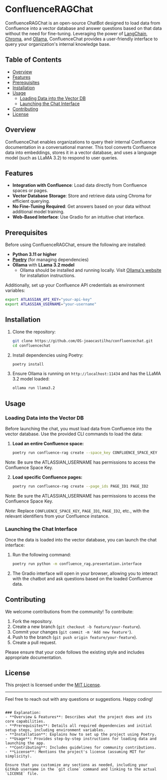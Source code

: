 # ConfluenceRAGChat

ConfluenceRAGChat is an open-source ChatBot designed to load data from Confluence into a vector database and answer questions based on that data without the need for fine-tuning. Leveraging the power of [LangChain](https://www.langchain.com/), [Chroma](https://www.trychroma.com/), and [Ollama](https://ollama.ai/), ConfluenceChat provides a user-friendly interface to query your organization's internal knowledge base.

## Table of Contents
- [Overview](#overview)
- [Features](#features)
- [Prerequisites](#prerequisites)
- [Installation](#installation)
- [Usage](#usage)
  - [Loading Data into the Vector DB](#loading-data-into-the-vector-db)
  - [Launching the Chat Interface](#launching-the-chat-interface)
- [Contributing](#contributing)
- [License](#license)

## Overview
ConfluenceChat enables organizations to query their internal Confluence documentation in a conversational manner. This tool converts Confluence data into embeddings, stores it in a vector database, and uses a language model (such as LLaMA 3.2) to respond to user queries.

## Features
- **Integration with Confluence**: Load data directly from Confluence spaces or pages.
- **Vector Database Storage**: Store and retrieve data using Chroma for efficient querying.
- **No Fine-Tuning Required**: Get answers based on your data without additional model training.
- **Web-Based Interface**: Use Gradio for an intuitive chat interface.

## Prerequisites
Before using ConfluenceRAGChat, ensure the following are installed:
- **Python 3.11 or higher**
- **[Poetry](https://python-poetry.org/docs/#installation)** (for managing dependencies)
- **Ollama** with **LLama 3.2 model**
  - Ollama should be installed and running locally. Visit [Ollama's website](https://ollama.ai/) for installation instructions.

Additionally, set up your Confluence API credentials as environment variables:
```bash
export ATLASSIAN_API_KEY="your-api-key"
export ATLASSIAN_USERNAME="your-username"
```

## Installation
1. Clone the repository:
   ```bash
   git clone https://github.com/OS-joaocastilho/confluencechat.git
   cd confluencechat
   ```

2. Install dependencies using Poetry:
   ```bash
   poetry install
   ```

3. Ensure Ollama is running on `http://localhost:11434` and has the LLaMA 3.2 model loaded:
   ```bash
   ollama run llama3.2
   ```

## Usage

### Loading Data into the Vector DB
Before launching the chat, you must load data from Confluence into the vector database. Use the provided CLI commands to load the data:

1. **Load an entire Confluence space:**
   ```bash
   poetry run confluence-rag create --space_key CONFLUENCE_SPACE_KEY
   ```
Note: Be sure the ATLASSIAN_USERNAME has permissions to access the Confluence Space Key.

2. **Load specific Confluence pages:**
   ```bash
   poetry run confluence-rag create --page_ids PAGE_ID1 PAGE_ID2
   ```
Note: Be sure the ATLASSIAN_USERNAME has permissions to access the Confluence Space Key.


*Note*: Replace `CONFLUENCE_SPACE_KEY`, `PAGE_ID1`, `PAGE_ID2`, etc., with the relevant identifiers from your Confluence instance.

### Launching the Chat Interface
Once the data is loaded into the vector database, you can launch the chat interface:

1. Run the following command:
   ```bash
   poetry run python -m confluence_rag.presentation.interface
   ```

2. The Gradio interface will open in your browser, allowing you to interact with the chatbot and ask questions based on the loaded Confluence data.

## Contributing
We welcome contributions from the community! To contribute:
1. Fork the repository.
2. Create a new branch (`git checkout -b feature/your-feature`).
3. Commit your changes (`git commit -m 'Add new feature'`).
4. Push to the branch (`git push origin feature/your-feature`).
5. Create a pull request.

Please ensure that your code follows the existing style and includes appropriate documentation.

## License
This project is licensed under the [MIT License](LICENSE).

---

Feel free to reach out with any questions or suggestions. Happy coding!
```

### Explanation:
- **Overview & Features**: Describes what the project does and its core capabilities.
- **Prerequisites**: Details all required dependencies and initial setup steps, including environment variables.
- **Installation**: Explains how to set up the project using Poetry.
- **Usage**: Provides step-by-step instructions for loading data and launching the app.
- **Contributing**: Includes guidelines for community contributions.
- **License**: Mentions the project's license (assuming MIT for simplicity).

Ensure that you customize any sections as needed, including your GitHub username in the `git clone` command and linking to the actual `LICENSE` file.